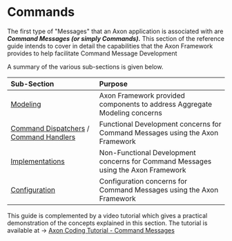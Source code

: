 # Commands

The first type of "Messages" that an Axon application is associated with are _**Command Messages \(or simply Commands\).**_  This section of the reference guide  intends to cover in detail the capabilities that the Axon Framework provides to help facilitate Command Message Development

A summary of the various sub-sections is given below. 

| Sub-Section | Purpose |
| :--- | :--- |
| [Modeling]() | Axon Framework provided components to address Aggregate Modeling concerns  |
| [Command Dispatchers]() / [Command Handlers]() | Functional Development concerns for Command Messages using the Axon Framework |
| [Implementations]() | Non-Functional Development concerns for Command Messages using the Axon Framework |
| [Configuration]() | Configuration concerns for Command Messages using the Axon Framework |

This guide is complemented by a video tutorial which gives a practical demonstration of the concepts explained in this section. The tutorial is available at  -&gt; [Axon Coding Tutorial - Command Messages](https://www.youtube.com/watch?v=7oy4w5THFEU&feature=youtu.be)

